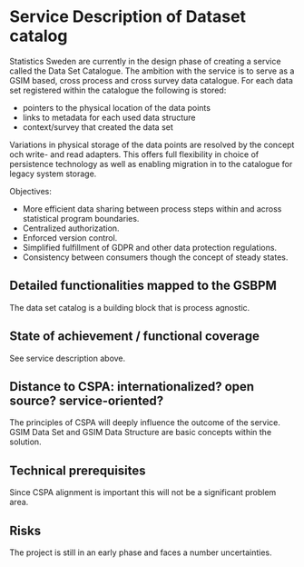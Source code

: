 # Service Description of Dataset catalog
Statistics Sweden are currently in the design phase of creating a service called the Data Set Catalogue. The ambition with the service is to serve as a GSIM based, cross process and cross survey data catalogue. For each data set registered within the catalogue the following is stored:
- pointers to the physical location of the data points
- links to metadata for each used data structure
- context/survey that created the data set

Variations in physical storage of the data points are resolved by the concept och write- and read adapters. This offers full flexibility in choice of persistence technology as well as enabling migration in to the catalogue for legacy system storage.

Objectives:
- More efficient data sharing between process steps within and across statistical program boundaries.
- Centralized authorization.
- Enforced version control.
- Simplified fulfillment of GDPR and other data protection regulations.
- Consistency between consumers though the concept of steady states.

## Detailed functionalities mapped to the GSBPM
The data set catalog is a building block that is process agnostic.

## State of achievement / functional coverage
See service description above.

## Distance to CSPA: internationalized? open source? service-oriented?
The principles of CSPA will deeply influence the outcome of the service. GSIM Data Set and GSIM Data Structure are basic concepts within the solution.

## Technical prerequisites
Since CSPA alignment is important this will not be a significant problem area. 

## Risks
The project is still in an early phase and faces a number uncertainties.
